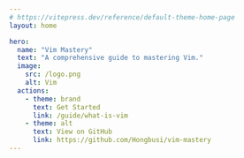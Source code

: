 ```yaml
---
# https://vitepress.dev/reference/default-theme-home-page
layout: home

hero:
  name: "Vim Mastery"
  text: "A comprehensive guide to mastering Vim."
  image:
    src: /logo.png
    alt: Vim
  actions:
    - theme: brand
      text: Get Started
      link: /guide/what-is-vim
    - theme: alt
      text: View on GitHub 
      link: https://github.com/Hongbusi/vim-mastery
---
```


